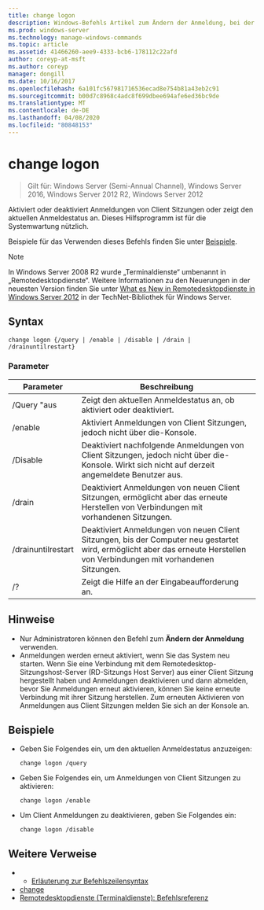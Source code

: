 ```yaml
---
title: change logon
description: Windows-Befehls Artikel zum Ändern der Anmeldung, bei der Anmeldungen von Client Sitzungen aktiviert oder deaktiviert werden oder der aktuelle Anmeldestatus angezeigt wird.
ms.prod: windows-server
ms.technology: manage-windows-commands
ms.topic: article
ms.assetid: 41466260-aee9-4333-bcb6-178112c22afd
author: coreyp-at-msft
ms.author: coreyp
manager: dongill
ms.date: 10/16/2017
ms.openlocfilehash: 6a101fc567981716536ecad8e754b81a43eb2c91
ms.sourcegitcommit: b00d7c8968c4adc8f699dbee694afe6ed36bc9de
ms.translationtype: MT
ms.contentlocale: de-DE
ms.lasthandoff: 04/08/2020
ms.locfileid: "80848153"
---
```

# <a name="change-logon"></a>change logon

> Gilt für: Windows Server (Semi-Annual Channel), Windows Server 2016, Windows Server 2012 R2, Windows Server 2012

Aktiviert oder deaktiviert Anmeldungen von Client Sitzungen oder zeigt den aktuellen Anmeldestatus an. Dieses Hilfsprogramm ist für die Systemwartung nützlich.

Beispiele für das Verwenden dieses Befehls finden Sie unter [Beispiele](#BKMK_examples).

> [!NOTE]
> In Windows Server 2008 R2 wurde „Terminaldienste“ umbenannt in „Remotedesktopdienste“. Weitere Informationen zu den Neuerungen in der neuesten Version finden Sie unter [What es New in Remotedesktopdienste in Windows Server 2012](https://technet.microsoft.com/library/hh831527) in der TechNet-Bibliothek für Windows Server.

## <a name="syntax"></a>Syntax
```
change logon {/query | /enable | /disable | /drain | /drainuntilrestart}
```
### <a name="parameters"></a>Parameter

|     Parameter      |                                                       Beschreibung                                                        |
|--------------------|--------------------------------------------------------------------------------------------------------------------------|
|       /Query "aus       |                             Zeigt den aktuellen Anmeldestatus an, ob aktiviert oder deaktiviert.                              |
|      /enable       |                              Aktiviert Anmeldungen von Client Sitzungen, jedoch nicht über die-Konsole.                              |
|      /Disable      |  Deaktiviert nachfolgende Anmeldungen von Client Sitzungen, jedoch nicht über die-Konsole. Wirkt sich nicht auf derzeit angemeldete Benutzer aus.   |
|       /drain       |                 Deaktiviert Anmeldungen von neuen Client Sitzungen, ermöglicht aber das erneute Herstellen von Verbindungen mit vorhandenen Sitzungen.                 |
| /drainuntilrestart | Deaktiviert Anmeldungen von neuen Client Sitzungen, bis der Computer neu gestartet wird, ermöglicht aber das erneute Herstellen von Verbindungen mit vorhandenen Sitzungen. |
|         /?         |                                           Zeigt die Hilfe an der Eingabeaufforderung an.                                           |

## <a name="remarks"></a>Hinweise
- Nur Administratoren können den Befehl zum **Ändern der Anmeldung** verwenden.
- Anmeldungen werden erneut aktiviert, wenn Sie das System neu starten. Wenn Sie eine Verbindung mit dem Remotedesktop-Sitzungshost-Server (RD-Sitzungs Host Server) aus einer Client Sitzung hergestellt haben und Anmeldungen deaktivieren und dann abmelden, bevor Sie Anmeldungen erneut aktivieren, können Sie keine erneute Verbindung mit ihrer Sitzung herstellen. Zum erneuten Aktivieren von Anmeldungen aus Client Sitzungen melden Sie sich an der Konsole an.

## <a name="examples"></a><a name=BKMK_examples></a>Beispiele

- Geben Sie Folgendes ein, um den aktuellen Anmeldestatus anzuzeigen:
  ```
  change logon /query
  ```
- Geben Sie Folgendes ein, um Anmeldungen von Client Sitzungen zu aktivieren:
  ```
  change logon /enable
  ```
- Um Client Anmeldungen zu deaktivieren, geben Sie Folgendes ein:
  ```
  change logon /disable
  ```
  
## <a name="additional-references"></a>Weitere Verweise
- - [Erläuterung zur Befehlszeilensyntax](command-line-syntax-key.md)
- [change](change.md)
- [Remotedesktopdienste (Terminaldienste): Befehlsreferenz](remote-desktop-services-terminal-services-command-reference.md)
